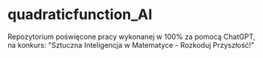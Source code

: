 # quadraticfunction_AI
Repozytorium poświęcone pracy wykonanej w 100% za pomocą ChatGPT, na konkurs: "Sztuczna Inteligencja w Matematyce - Rozkoduj Przyszłość!"
